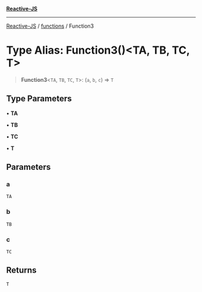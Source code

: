 [**Reactive-JS**](../../README.md)

***

[Reactive-JS](../../README.md) / [functions](../README.md) / Function3

# Type Alias: Function3()\<TA, TB, TC, T\>

> **Function3**\<`TA`, `TB`, `TC`, `T`\>: (`a`, `b`, `c`) => `T`

## Type Parameters

• **TA**

• **TB**

• **TC**

• **T**

## Parameters

### a

`TA`

### b

`TB`

### c

`TC`

## Returns

`T`
